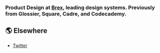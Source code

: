 ### Product Design at [Brex](https://brex.com), leading design systems. Previously from Glossier, Square, Cadre, and Codecademy.

## 🌎 Elsewhere
- [Twitter](https://twitter.com/majouji)
